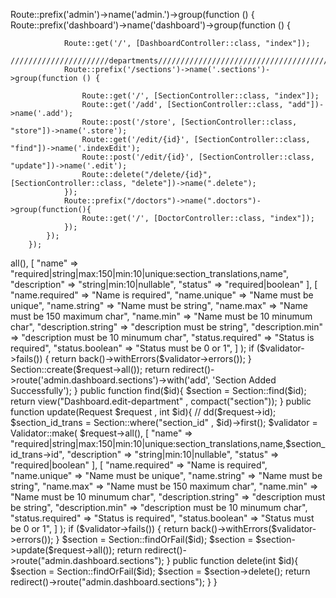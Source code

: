 Route::prefix('admin')->name('admin.')->group(function () {
            Route::prefix('dashboard')->name('dashboard')->group(function () {

                Route::get('/', [DashboardController::class, "index"]);
                //////////////////////departments////////////////////////////////////////
                Route::prefix('/sections')->name('.sections')->group(function () {

                    Route::get('/', [SectionController::class, "index"]);
                    Route::get('/add', [SectionController::class, "add"])->name('.add');
                    Route::post('/store', [SectionController::class, "store"])->name('.store');
                    Route::get('/edit/{id}', [SectionController::class, "find"])->name('.indexEdit');
                    Route::post('/edit/{id}', [SectionController::class, "update"])->name('.edit');
                    Route::delete("/delete/{id}", [SectionController::class, "delete"])->name(".delete");
                });
                Route::prefix("/doctors")->name(".doctors")->group(function(){
                    Route::get('/', [DoctorController::class, "index"]);
                });
            });
        });




<?php

namespace App\Http\Controllers\Dashboard;

use App\Http\Controllers\Controller;
use App\Models\Section;
use Illuminate\Http\Request;
use Illuminate\Support\Facades\Validator;

class SectionController extends Controller
{
    // public function __construct(protected SectionService $section)
    // {
    // }
    public function index()
    {
        $sections = Section::paginate(PAGINATION_COUNT);
        return view("Dashboard.departments", compact("sections"));
    }
    public function add()
    {
        return view('Dashboard.add-department');
    }
    public function store(Request $request)
    {
        $validator = Validator::make(
            $request->all(),
            [
                "name" => "required|string|max:150|min:10|unique:section_translations,name",
                "description" => "string|min:10|nullable",
                "status" => "required|boolean"
            ],
            [
                "name.required" => "Name is required",
                "name.unique" => "Name must be unique",
                "name.string" => "Name must be string",
                "name.max"   => "Name must be 150 maximum char",
                "name.min"  => "Name must be 10 minumum char",
                "description.string" => "description must be string",
                "description.min" => "description must be 10 minumum char",
                "status.required" => "Status is required",
                "status.boolean" => "Status must be 0 or 1",
            ]
        );
        if ($validator->fails()) {
            return back()->withErrors($validator->errors());
        }

        Section::create($request->all());
        return redirect()->route('admin.dashboard.sections')->with('add', 'Section Added Successfully');
    }
    public function find($id){
        $section = Section::find($id);
        return view("Dashboard.edit-department" , compact("section"));
    }
    public function update(Request $request , int $id){
        // dd($request->id);
        $section_id_trans = Section::where("section_id" , $id)->first();
        $validator = Validator::make(
            $request->all(),
            [
                "name" => "required|string|max:150|min:10|unique:section_translations,name,$section_id_trans->id",
                "description" => "string|min:10|nullable",
                "status" => "required|boolean"
            ],
            [
                "name.required" => "Name is required",
                "name.unique" => "Name must be unique",
                "name.string" => "Name must be string",
                "name.max"   => "Name must be 150 maximum char",
                "name.min"  => "Name must be 10 minumum char",
                "description.string" => "description must be string",
                "description.min" => "description must be 10 minumum char",
                "status.required" => "Status is required",
                "status.boolean" => "Status must be 0 or 1",
            ]
        );
        if ($validator->fails()) {
            return back()->withErrors($validator->errors());
        }
        $section = Section::findOrFail($id);
        $section = $section->update($request->all());
        return redirect()->route("admin.dashboard.sections");
    }
    public function delete(int $id){
        $section = Section::findOrFail($id);
        $section = $section->delete();
        return redirect()->route("admin.dashboard.sections");
    }
}
